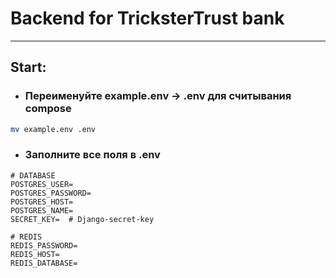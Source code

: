 # Backend for TricksterTrust bank

----------------------

## Start:
- ### Переименуйте example.env → .env для считывания compose
```bash
mv example.env .env
```
- ### Заполните все поля в .env
```dotenv
# DATABASE
POSTGRES_USER=
POSTGRES_PASSWORD=
POSTGRES_HOST=
POSTGRES_NAME=
SECRET_KEY=  # Django-secret-key

# REDIS
REDIS_PASSWORD=
REDIS_HOST=
REDIS_DATABASE=
```